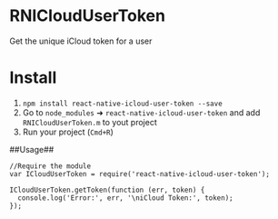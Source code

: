 # RNICloudUserToken
Get the unique iCloud token for a user

# Install
1. `npm install react-native-icloud-user-token --save`
2. Go to `node_modules` ➜ `react-native-icloud-user-token` and add `RNICloudUserToken.m` to yout project
3. Run your project (`Cmd+R`)


##Usage##
```
//Require the module
var ICloudUserToken = require('react-native-icloud-user-token');

ICloudUserToken.getToken(function (err, token) {
  console.log('Error:', err, '\niCloud Token:', token);
});

